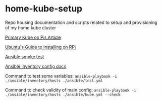 # home-kube-setup
Repo housing documentation and scripts related to setup and provisioning of my home kube cluster

[Primary Kube on Pis Article](https://opensource.com/article/20/6/kubernetes-raspberry-pi)

[Ubuntu's Guide to installing on RPi](https://ubuntu.com/tutorials/how-to-install-ubuntu-on-your-raspberry-pi#4-boot-ubuntu-server)

[Ansible smoke test](https://www.digitalocean.com/community/tutorials/how-to-install-and-configure-ansible-on-ubuntu-20-04)

[Ansible inventory config docs](https://docs.ansible.com/ansible/latest/user_guide/intro_inventory.html#id8)

Command to test some variables:
```ansible-playbook -i ./ansible/inventory/hosts ./ansible/test.yml```

Command to check validity of main config: 
```ansible-playbook -i ./ansible/inventory/hosts ./ansible/kube.yml --check```


